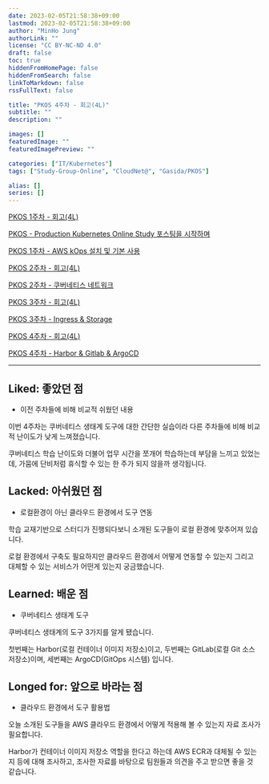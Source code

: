 ```yaml
---
date: 2023-02-05T21:58:38+09:00
lastmod: 2023-02-05T21:58:38+09:00
author: "MinHo Jung"
authorLink: ""
license: "CC BY-NC-ND 4.0"
draft: false
toc: true
hiddenFromHomePage: false
hiddenFromSearch: false
linkToMarkdown: false
rssFullText: false

title: "PKOS 4주차 - 회고(4L)"
subtitle: ""
description: ""

images: []
featuredImage: ""
featuredImagePreview: ""

categories: ["IT/Kubernetes"]
tags: ["Study-Group-Online", "CloudNet@", "Gasida/PKOS"]

alias: []
series: []
---
```


[PKOS 1주차 - 회고(4L)](../pkos_w1_4l)

[PKOS - Production Kubernetes Online Study 포스팅을 시작하며](../pkos_intro)

[PKOS 1주차 - AWS kOps 설치 및 기본 사용](../pkos_w1_hands-on)

[PKOS 2주차 - 회고(4L)](../pkos_w2_4l)

[PKOS 2주차 - 쿠버네티스 네트워크](../pkos_w2_hands-on)

[PKOS 3주차 - 회고(4L)](../pkos_w3_4l)

[PKOS 3주차 - Ingress & Storage](../pkos_w3_hands-on)

[PKOS 4주차 - 회고(4L)](../pkos_w4_4l)

[PKOS 4주차 - Harbor & Gitlab & ArgoCD](../pkos_w4_hands-on)

---

## Liked: 좋았던 점
- 이전 주차들에 비해 비교적 쉬웠던 내용

이번 4주차는 쿠버네티스 생태계 도구에 대한 간단한 실습이라 다른 주차들에 비해 비교적 난이도가 낮게 느껴졌습니다.

쿠버네티스 학습 난이도와 더불어 업무 시간을 쪼개어 학습하는데 부담을 느끼고 있었는데, 가뭄에 단비처럼 휴식할 수 있는 한 주가 되지 않을까 생각됩니다.




## Lacked: 아쉬웠던 점
- 로컬환경이 아닌 클라우드 환경에서 도구 연동

학습 교재기반으로 스터디가 진행되다보니 소개된 도구들이 로컬 환경에 맞추어져 있습니다.

로컬 환경에서 구축도 필요하지만 클라우드 환경에서 어떻게 연동할 수 있는지 그리고 대체할 수 있는 서비스가 어떤게 있는지 궁금했습니다.




## Learned: 배운 점
- 쿠버네티스 생태계 도구

쿠버네티스 생태계의 도구 3가지를 알게 됐습니다. 

첫번째는 Harbor(로컬 컨테이너 이미지 저장소)이고, 두번째는 GitLab(로컬 Git 소스 저장소)이며, 세번째는 ArgoCD(GitOps 시스템) 입니다.



## Longed for: 앞으로 바라는 점

- 클라우드 환경에서 도구 활용법

오늘 소개된 도구들을 AWS 클라우드 환경에서 어떻게 적용해 볼 수 있는지 자료 조사가 필요합니다.

Harbor가 컨테이너 이미지 저장소 역할을 한다고 하는데 AWS ECR과 대체될 수 있는지 등에 대해 조사하고, 조사한 자료를 바탕으로 팀원들과 의견을 주고 받으면 좋을 것 같습니다.

